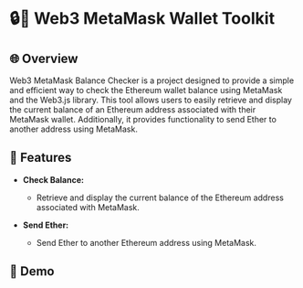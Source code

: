 # 🔒🔗 Web3 MetaMask Wallet Toolkit

## 🌐 Overview 

Web3 MetaMask Balance Checker is a project designed to provide a simple and efficient way to check the Ethereum wallet balance using MetaMask and the Web3.js library. This tool allows users to easily retrieve and display the current balance of an Ethereum address associated with their MetaMask wallet. Additionally, it provides functionality to send Ether to another address using MetaMask.

## 🚀 Features

- **Check Balance:**
  - Retrieve and display the current balance of the Ethereum address associated with MetaMask.

- **Send Ether:**
  - Send Ether to another Ethereum address using MetaMask.

## 🎥 Demo
